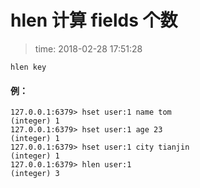 # hlen 计算 fields 个数
>time: 2018-02-28 17:51:28

```
hlen key
```

#### 例：
```
127.0.0.1:6379> hset user:1 name tom
(integer) 1
127.0.0.1:6379> hset user:1 age 23
(integer) 1
127.0.0.1:6379> hset user:1 city tianjin
(integer) 1
127.0.0.1:6379> hlen user:1
(integer) 3
```